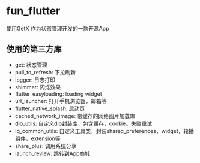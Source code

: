 # fun_flutter

使用GetX 作为状态管理开发的一款开源App

## 使用的第三方库
* get: 状态管理
* pull_to_refresh: 下拉刷新
* logger: 日志打印
* shimmer: 闪烁效果
* flutter_easyloading: loading widget
* url_launcher: 打开手机浏览器，邮箱等
* flutter_native_splash: 启动页
* cached_network_image: 带缓存的网络图片加载库
* dio_utils: 自定义dio封装库，包含缓存，cookie。失败重试
* lq_common_utils: 自定义工具类，封装shared_preferences，widget，轮播组件，extension等
* share_plus: 调用系统分享
* launch_review: 跳转到App商城


